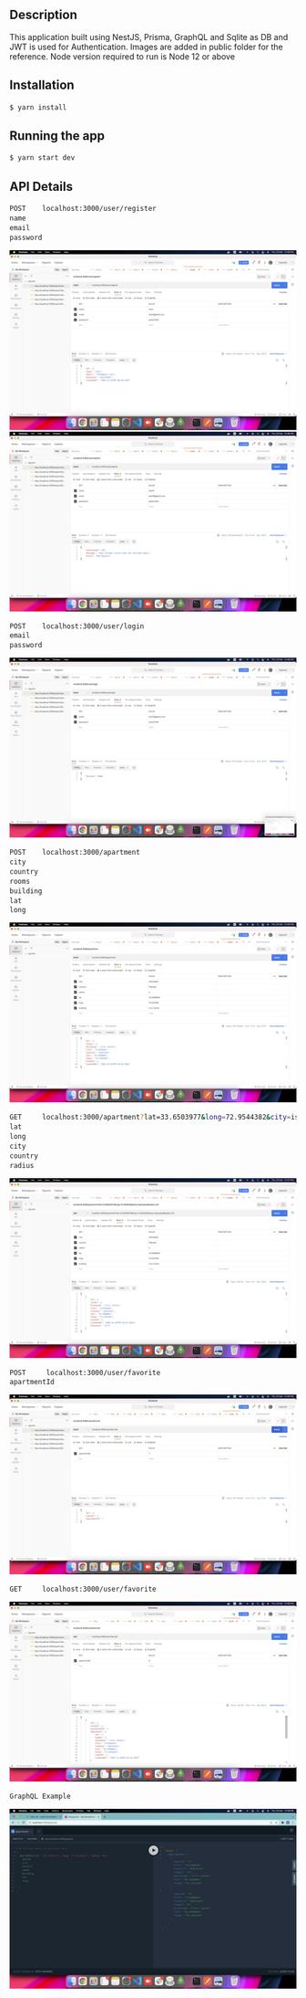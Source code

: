 ## Description

This application built using NestJS, Prisma, GraphQL and Sqlite as DB and JWT is used for Authentication.
Images are added in public folder for the reference.
Node version required to run is Node 12 or above

## Installation

```bash
$ yarn install
```

## Running the app

```bash
$ yarn start dev
```

## API Details

```bash
POST    localhost:3000/user/register
name
email
password
```

![register](./public/reister-user-1.png)
![Already Exist](./public/reister-user.png)

```bash
POST    localhost:3000/user/login
email
password
```

![login](./public/login.png)

```bash
POST    localhost:3000/apartment
city
country
rooms
building
lat
long
```

![Add Apartment](./public/add-apartment.png)

```bash
GET     localhost:3000/apartment?lat=33.6503977&long=72.9544382&city=islamabad&radius=20
lat
long
city
country
radius
```

![Get Apartments](./public/get-apartment.png)

```bash
POST     localhost:3000/user/favorite
apartmentId
```

![Add Favorite](./public/add-favorite.png)

```bash
GET     localhost:3000/user/favorite
```

![List Favorites](./public/get-favorite.png)

```bash
GraphQL Example
```

![GraphQL example](./public/graphQL.png)
